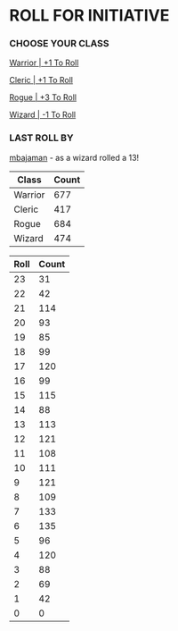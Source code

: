 # ROLL FOR INITIATIVE
### CHOOSE YOUR CLASS

[Warrior | +1 To Roll](https://github.com/benjaminsampica/benjaminsampica/issues/new?title=roll%7Cwarrior&body=Just+click+%27Submit+new+issue%27.)

[Cleric | +1 To Roll](https://github.com/benjaminsampica/benjaminsampica/issues/new?title=roll%7Ccleric&body=Just+click+%27Submit+new+issue%27.)

[Rogue | +3 To Roll](https://github.com/benjaminsampica/benjaminsampica/issues/new?title=roll%7Crogue&body=Just+click+%27Submit+new+issue%27.)

[Wizard | -1 To Roll](https://github.com/benjaminsampica/benjaminsampica/issues/new?title=roll%7Cwizard&body=Just+click+%27Submit+new+issue%27.)
### LAST ROLL BY
[mbajaman](https://www.github.com/mbajaman) - as a wizard rolled a 13!

|Class|Count|
|-|-|
|Warrior|677|
|Cleric|417|
|Rogue|684|
|Wizard|474|

|Roll|Count|
|-|-|
|23|31
|22|42
|21|114
|20|93
|19|85
|18|99
|17|120
|16|99
|15|115
|14|88
|13|113
|12|121
|11|108
|10|111
|9|121
|8|109
|7|133
|6|135
|5|96
|4|120
|3|88
|2|69
|1|42
|0|0
